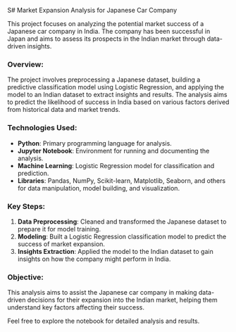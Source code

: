 S# Market Expansion Analysis for Japanese Car Company

This project focuses on analyzing the potential market success of a Japanese car company in India. The company has been successful in Japan and aims to assess its prospects in the Indian market through data-driven insights.

### Overview:
The project involves preprocessing a Japanese dataset, building a predictive classification model using Logistic Regression, and applying the model to an Indian dataset to extract insights and results. The analysis aims to predict the likelihood of success in India based on various factors derived from historical data and market trends.

### Technologies Used:
- **Python**: Primary programming language for analysis.
- **Jupyter Notebook**: Environment for running and documenting the analysis.
- **Machine Learning**: Logistic Regression model for classification and prediction.
- **Libraries**: Pandas, NumPy, Scikit-learn, Matplotlib, Seaborn, and others for data manipulation, model building, and visualization.

### Key Steps:
1. **Data Preprocessing**: Cleaned and transformed the Japanese dataset to prepare it for model training.
2. **Modeling**: Built a Logistic Regression classification model to predict the success of market expansion.
3. **Insights Extraction**: Applied the model to the Indian dataset to gain insights on how the company might perform in India.

### Objective:
This analysis aims to assist the Japanese car company in making data-driven decisions for their expansion into the Indian market, helping them understand key factors affecting their success.

Feel free to explore the notebook for detailed analysis and results.
